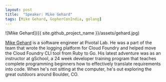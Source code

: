 ```yaml
---
layout: post
title:  "Speaker: Mike Gehard"
tags: [Mike Gehard, GopherConIndia, golang]
---
```


![Mike Gehard]({{ site.github_project_name }}/assets/gehard.jpg)

[Mike Gehard](https://twitter.com/mikegehard) is a software engineer at Pivotal Lab. He was a part of the team that wrote the logging platform for Cloud Foundry and helped move the Cloud Foundry CLI tool from Ruby to Go. His latest adventure was as an instructor at gSchool, a 24 week developer training program that teaches complete programming beginners how to effectively translate requirements into code. When he's not sitting at the computer, he's out exploring the great outdoors around Boulder, CO.

